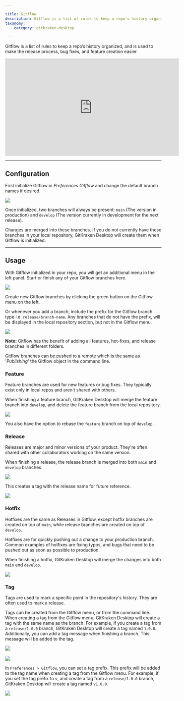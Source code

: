 ```yaml
---

title: Gitflow
description: Gitflow is a list of rules to keep a repo’s history organized, and is used to make the release process, bug fixes, and feature creation easier.
taxonomy:
    category: gitkraken-desktop

---
```


Gitflow is a list of rules to keep a repo’s history organized, and is used to make the release process, bug fixes, and feature creation easier.

<div class='embed-container embed-container--16-9'>
    <iframe width="560" height="315" src="https://www.youtube.com/embed/eTOgjQ9o4vQ?ecver=1" frameborder="0" allowfullscreen></iframe>
</div>

***
## Configuration
First initialize Gitflow in <em class='context-menu'>Preferences <i class='fa fa-caret-right'></i> Gitflow</em> and change the default branch names if desired.

<img src="/wp-content/uploads/gitflow-preferences-2025.png" srcset="/wp-content/uploads/gitflow-preferences-2025.png" class="help-center-img img-bordered">

Once initialized, two branches will always be present: `main` (The version in production) and `develop` (The version currently in development for the next release).

Changes are merged into these branches.  If you do not currently have these branches in your local repository, GitKraken Desktop will create them when Gitflow is initialized.

***
## Usage
With Gitflow initialized in your repo, you will get an additional menu in the left panel.  Start or finish any of your Gitflow branches here.

<img src="/wp-content/uploads/giflow-panel-2025.png" srcset="/wp-content/uploads/giflow-panel-2025@2x.png" class="help-center-img img-bordered">

Create new Gitflow branches by clicking the green button on the Gitflow menu on the left.

Or whenever you add a branch, include the prefix for the Gitflow branch type i.e.
`release/branch-name`.  Any branches that do not have the prefix, will be displayed in the local
repository section, but not in the Gitflow menu.

<img src="/wp-content/uploads/prefix-example-2025.png" srcset="/wp-content/uploads/prefix-example-2025@2x.png" class="help-center-img img-bordered">

<div class='callout callout--basic'>
    <p><strong>Note:</strong> Gitflow has the benefit of adding all features, hot-fixes, and release branches in different folders.</p>
</div>

Gitflow branches can be pushed to a remote which is the same as '_Publishing_' the Gitflow object in the command line.

### Feature
Feature branches are used for new features or bug fixes.  They typically exist only in local repos and aren't shared with others.

When finishing a feature branch, GitKraken Desktop will merge the feature branch into `develop`, and delete the feature branch from the local repository.

<img src="/wp-content/uploads//finish-feature.gif" class="help-center-img img-bordered">

You also have the option to rebase the `feature` branch on top of `develop`.

### Release
Releases are major and minor versions of your product.  They're often shared with other collaborators working on the same version.

When finishing a release, the release branch is merged into both `main` and `develop` branches. 

<img src="/wp-content/uploads/finish-release-context-menu-2025.png" srcset="/wp-content/uploads/finish-release-context-menu-2025@2x.png" class="help-center-img img-bordered">

This creates a tag with the release name for future reference.

<img src="/wp-content/uploads/finish-release-2025.png" srcset="/wp-content/uploads/finish-release-2025@2x.png" class="help-center-img img-bordered">

### Hotfix
Hotfixes are the same as Releases in Gitflow, except hotfix branches are created on top of `main`, while release branches are created on top of `develop`.

Hotfixes are for quickly pushing out a change to your production branch.  Common examples of hotfixes are fixing typos, and bugs that need to be pushed out as soon as possible to production.

When finishing a hotfix, GitKraken Desktop will merge the changes into both `main` and `develop`.

<img src="/wp-content/uploads//finish-hotfix.gif" class="help-center-img img-bordered">

### Tag

Tags are used to mark a specific point in the repository's history.  They are often used to mark a release.

Tags can be created from the Gitflow menu, or from the command line. When creating a tag from the Gitflow menu, GitKraken Desktop will create a tag with the same name as the branch. For example, if you create a tag from a `release/1.0.0` branch, GitKraken Desktop will create a tag named `1.0.0`. Additionally, you can add a tag message when finishing a branch. This message will be added to the tag.

<img src="/wp-content/uploads//finish-release-tag.gif" class="help-center-img img-bordered">

<br>
<br>
<img src="/wp-content/uploads//tag-message.png" class="help-center-img img-bordered">

In `Preferences > Gitflow`, you can set a tag prefix.  This prefix will be added to the tag name when creating a tag from the Gitflow menu.  For example, if you set the tag prefix to `v`, and create a tag from a `release/1.0.0` branch, GitKraken Desktop will create a tag named `v1.0.0`.

<img src="/wp-content/uploads//tag-prefix.png" class="help-center-img img-bordered">

